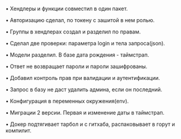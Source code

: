 •	Хендлеры и функции совместил в один пакет.

•	Авторизацию сделал, по токену с зашитой в нем ролью.

•	Группы в хендлерах создал и разделил по правам. 

•	Сделал две проверки: параметра login и тела запроса(json).

•	Модели разделил. В базе дата рождения - таймстрап.

•	Ответ не возвращает пароли и пароли зашифрованы.

•	Добавил контроль прав при валидации и аутентификации.

•	Запрос в базу не даст удалить админа, если он последний.

•	Конфигурация в переменных окружения(env).

•	Миграции 2 версии. Первая и изменение даты в таймстрап.

•	Докер подтягивает тарбол и с гитхаба, распаковывает в горут и компилит.

